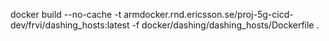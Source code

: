 
docker build --no-cache -t armdocker.rnd.ericsson.se/proj-5g-cicd-dev/frvi/dashing_hosts:latest -f docker/dashing/dashing_hosts/Dockerfile .